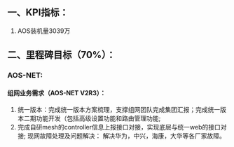 <!--
 * @Author: xuhui 18867103881@139.com
 * @Date: 2023-07-07 14:13:05
 * @LastEditors: xuhui 18867103881@139.com
 * @LastEditTime: 2023-07-07 14:20:07
 * @FilePath: /obsidian/work/mine/2023年第二季度绩效自评.md
 * @Description: 
 * 
 * Copyright (c) 2023 by NevinXu, All Rights Reserved. 
-->

## 一、KPI指标：
1. AOS装机量3039万
## 二、里程碑目标（70%）：
### AOS-NET:
#### 组网业务需求（AOS-NET V2R3）：
 1. 统一版本：完成统一版本方案梳理，支撑组网团队完成集团汇报；完成统一版本二期功能开发（包括高级设置功能和路由管理功能;
 2. 完成自研mesh的controller信息上报接口对接，实现底层与统一web的接口对接;
 现网故障处理及问题解决：
	解决华为，中兴，海康，大华等各厂家故障。
